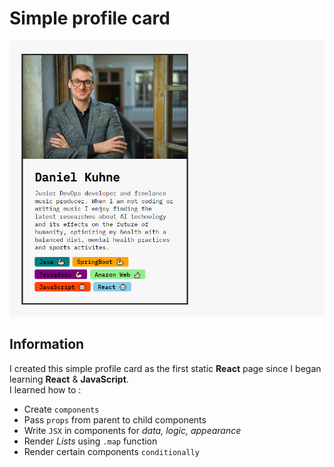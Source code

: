 # Simple profile card

![Alt text](simple_profile_card.png)

## Information

I created this simple profile card as the first static **React** page since I began learning **React** & **JavaScript**.  
I learned how to :

- Create `components`
- Pass `props` from parent to child components
- Write `JSX` in components for _data, logic, appearance_
- Render _Lists_ using `.map` function
- Render certain components `conditionally`
